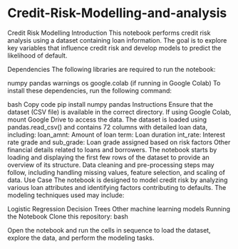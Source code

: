 # Credit-Risk-Modelling-and-analysis
Credit Risk Modelling
Introduction
This notebook performs credit risk analysis using a dataset containing loan information. The goal is to explore key variables that influence credit risk and develop models to predict the likelihood of default.

Dependencies
The following libraries are required to run the notebook:

numpy
pandas
warnings
os
google.colab (if running in Google Colab)
To install these dependencies, run the following command:

bash
Copy code
pip install numpy pandas
Instructions
Ensure that the dataset (CSV file) is available in the correct directory. If using Google Colab, mount Google Drive to access the data.
The dataset is loaded using pandas.read_csv() and contains 72 columns with detailed loan data, including:
loan_amnt: Amount of loan
term: Loan duration
int_rate: Interest rate
grade and sub_grade: Loan grade assigned based on risk factors
Other financial details related to loans and borrowers.
The notebook starts by loading and displaying the first few rows of the dataset to provide an overview of its structure.
Data cleaning and pre-processing steps may follow, including handling missing values, feature selection, and scaling of data.
Use Case
The notebook is designed to model credit risk by analyzing various loan attributes and identifying factors contributing to defaults. The modeling techniques used may include:

Logistic Regression
Decision Trees
Other machine learning models
Running the Notebook
Clone this repository:
bash

Open the notebook and run the cells in sequence to load the dataset, explore the data, and perform the modeling tasks.
